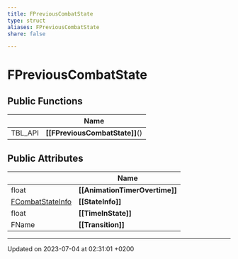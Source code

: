 ```yaml
---
title: FPreviousCombatState
type: struct
aliases: FPreviousCombatState
share: false

---
```


# FPreviousCombatState





## Public Functions

|                | Name           |
| -------------- | -------------- |
| TBL_API | **[[FPreviousCombatState]]**() |

## Public Attributes

|                | Name           |
| -------------- | -------------- |
| float | **[[AnimationTimerOvertime]]**  |
| [FCombatStateInfo](/docs/SDK/Source/Classes/structFCombatStateInfo.md) | **[[StateInfo]]**  |
| float | **[[TimeInState]]**  |
| FName | **[[Transition]]**  |

-------------------------------

Updated on 2023-07-04 at 02:31:01 +0200